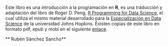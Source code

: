 



Este libro es una introducción a la programación en __R__, es una traducción  y adaptación del libro de Roger D. Peng, [R Programming for Data Science](https://leanpub.com/rprogramming), el cual utiliza el mismo material desarrollado para la [Especialización en Data Science](https://www.coursera.org/specializations/jhu-data-science) de la universidad Johns Hopkins. Éxisten copias de este libro en formato pdf, epub y mobi en el siguiente [enlace](https://www.gitbook.com/book/rsanchezs/rprogramming/details).


** Rubén Sánchez Sancho**

